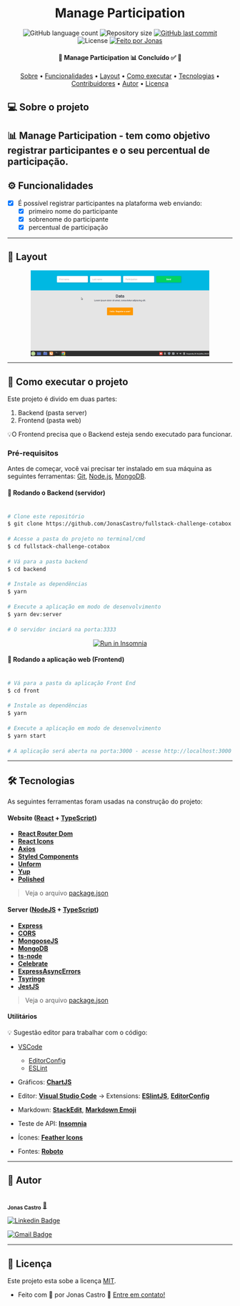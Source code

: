 <h1 align="center">
  Manage Participation
</h1>

<p align="center">
  <img alt="GitHub language count" src="https://img.shields.io/github/languages/count/JonasCastro/fullstack-challenge-cotabox?color=%2304D361">

  <img alt="Repository size" src="https://img.shields.io/github/repo-size/JonasCastro/fullstack-challenge-cotabox">

 
  <a href="https://github.com/JonasCastro/fullstack-challenge-cotabox/commits/master">
    <img alt="GitHub last commit" src="https://img.shields.io/github/last-commit/JonasCastro/fullstack-challenge-cotabox">
  </a>
    
   <img alt="License" src="https://img.shields.io/badge/license-MIT-brightgreen">

  <a href="https://www.linkedin.com/in/jonas-castro-b4044111a/">
    <img alt="Feito por Jonas" src="https://img.shields.io/badge/feito%20por-Jonas-%237519C1">
  </a>
  
 
 
</p>

<h4 align="center"> 
	🚧  Manage Participation 📊 Concluído ✅ 🚧
</h4>

<p align="center">
 <a href="#-sobre-o-projeto">Sobre</a> •
 <a href="#-funcionalidades">Funcionalidades</a> •
 <a href="#-layout">Layout</a> • 
 <a href="#-como-executar-o-projeto">Como executar</a> • 
 <a href="#-tecnologias">Tecnologias</a> • 
 <a href="#-contribuidores">Contribuidores</a> • 
 <a href="#-autor">Autor</a> • 
 <a href="#user-content--licença">Licença</a>
</p>


## 💻 Sobre o projeto

📊 Manage Participation - tem como objetivo registrar participantes e o seu percentual de participação.  
---

## ⚙️ Funcionalidades

- [x] É possível registrar participantes na plataforma web enviando:
  - [x] primeiro nome do participante
  - [x] sobrenome do participante
  - [x] percentual de participação

---

## 🎨 Layout

<p align="center" style="display: flex; align-items: flex-start; justify-content: center;">
  <img alt="Demo" title="#Demo" src="./assets/demo.gif" width="400px">
</p>

---

## 🚀 Como executar o projeto

Este projeto é divido em duas partes:
1. Backend (pasta server) 
2. Frontend (pasta web)

💡O Frontend precisa que o Backend esteja sendo executado para funcionar.

### Pré-requisitos

Antes de começar, você vai precisar ter instalado em sua máquina as seguintes ferramentas:
[Git](https://git-scm.com), [Node.js](https://nodejs.org/en/), [MongoDB](https://www.mongodb.com/).


#### 🎲 Rodando o Backend (servidor)

```bash

# Clone este repositório
$ git clone https://github.com/JonasCastro/fullstack-challenge-cotabox.git

# Acesse a pasta do projeto no terminal/cmd
$ cd fullstack-challenge-cotabox

# Vá para a pasta backend
$ cd backend

# Instale as dependências
$ yarn

# Execute a aplicação em modo de desenvolvimento
$ yarn dev:server

# O servidor inciará na porta:3333

```
<p align="center">
  <a href="https://github.com/JonasCastro/fullstack-challenge-cotabox/assets/insomnia_API.json" target="_blank"><img src="https://insomnia.rest/images/run.svg" alt="Run in Insomnia"></a>
</p>


#### 🧭 Rodando a aplicação web (Frontend)

```bash

# Vá para a pasta da aplicação Front End
$ cd front

# Instale as dependências
$ yarn

# Execute a aplicação em modo de desenvolvimento
$ yarn start

# A aplicação será aberta na porta:3000 - acesse http://localhost:3000

```

---

## 🛠 Tecnologias

As seguintes ferramentas foram usadas na construção do projeto:

#### **Website**  ([React](https://reactjs.org/)  +  [TypeScript](https://www.typescriptlang.org/))

-   **[React Router Dom](https://github.com/ReactTraining/react-router/tree/master/packages/react-router-dom)**
-   **[React Icons](https://react-icons.github.io/react-icons/)**
-   **[Axios](https://github.com/axios/axios)**
-   **[Styled Components](https://styled-components.com/)**
-   **[Unform](https://unform.dev/)**
-   **[Yup](https://github.com/jquense/yup)**
-   **[Polished](https://polished.js.org/)**

> Veja o arquivo  [package.json](https://github.com/JonasCastro/fullstack-challenge-cotabox/blob/master/front/package.json)

#### [](https://github.com/JonasCastro/fullstack-challenge-cotabox#server-nodejs--typescript)**Server**  ([NodeJS](https://nodejs.org/en/)  +  [TypeScript](https://www.typescriptlang.org/))

-   **[Express](https://expressjs.com/)**
-   **[CORS](https://expressjs.com/en/resources/middleware/cors.html)**
-   **[MongooseJS](https://mongoosejs.com/)**
-   **[MongoDB](https://www.mongodb.com/)**
-   **[ts-node](https://github.com/TypeStrong/ts-node)**
-   **[Celebrate](https://github.com/arb/celebrate)**
-   **[ExpressAsyncErrors](https://www.npmjs.com/package/express-async-errors)**
-   **[Tsyringe](https://github.com/microsoft/tsyringe)**
-   **[JestJS](https://jestjs.io/)**


> Veja o arquivo  [package.json](https://github.com/jonasCastro/fullstack-challenge-cotabox/blob/master/backend/package.json)

#### [](https://github.com/tgmarinho/Ecoleta#utilit%C3%A1rios)**Utilitários**


💡 Sugestão editor para trabalhar com o código: 
  - [VSCode](https://code.visualstudio.com/)
    - [EditorConfig](https://editorconfig.org/)
    - [ESLint](https://eslint.org/)

-   Gráficos:  **[ChartJS](https://www.chartjs.org/)**
-   Editor:  **[Visual Studio Code](https://code.visualstudio.com/)**  → Extensions:  **[ESlintJS](https://marketplace.visualstudio.com/items?itemName=dbaeumer.vscode-eslint)**, **[EditorConfig](https://marketplace.visualstudio.com/items?itemName=EditorConfig.EditorConfig)**
-   Markdown:  **[StackEdit](https://stackedit.io/)**,  **[Markdown Emoji](https://gist.github.com/rxaviers/7360908)**
-   Teste de API:  **[Insomnia](https://insomnia.rest/)**
-   Ícones:  **[Feather Icons](https://feathericons.com/)**
-   Fontes:  **[Roboto](https://fonts.google.com/specimen/Roboto)**


---


## :man: Autor

 <br />
 <sub><b>Jonas Castro</b></sub></a> <a href="https://www.linkedin.com/in/jonas-castro-b4044111a/" title="Jonas">🚀</a>
 <br />

[![Linkedin Badge](https://img.shields.io/badge/-Thiago-blue?style=flat-square&logo=Linkedin&logoColor=white&link=https://www.linkedin.com/in/jonas-castro-b4044111a/)](https://www.linkedin.com/in/jonas-castro-b4044111a/) 

[![Gmail Badge](https://img.shields.io/badge/-jonascastro128@gmail.com-c14438?style=flat-square&logo=Gmail&logoColor=white&link=mailto:jonascastro128@gmail.com)](mailto:jonascastro128@gmail.com)

---

## 📝 Licença

Este projeto esta sobe a licença [MIT](./LICENSE).


- Feito com :blue_heart: por Jonas Castro :wave: [Entre em contato!](https://www.linkedin.com/in/jonas-castro-b4044111a/)
